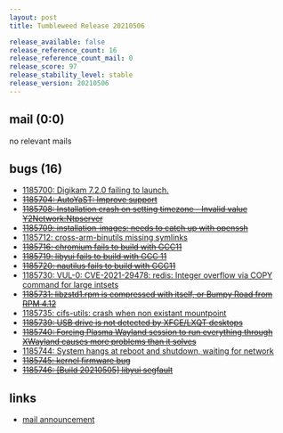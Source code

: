 ```yaml
---
layout: post
title: Tumbleweed Release 20210506

release_available: false
release_reference_count: 16
release_reference_count_mail: 0
release_score: 97
release_stability_level: stable
release_version: 20210506
---
```


## mail (0:0)

no relevant mails

## bugs (16)

<!--more-->

- [1185700: Digikam 7.2.0 failing to launch.](https://bugzilla.opensuse.org/show_bug.cgi?id=1185700)
- ~~[1185704: AutoYaST: Improve <ask-list> support](https://bugzilla.opensuse.org/show_bug.cgi?id=1185704)~~
- ~~[1185708: Installation crash on setting timezone - Invalid value Y2Network:Ntpserver](https://bugzilla.opensuse.org/show_bug.cgi?id=1185708)~~
- ~~[1185709: installation-images: needs to catch up with openssh](https://bugzilla.opensuse.org/show_bug.cgi?id=1185709)~~
- [1185712: cross-arm-binutils missing symlinks](https://bugzilla.opensuse.org/show_bug.cgi?id=1185712)
- ~~[1185716: chromium fails to build with GCC11](https://bugzilla.opensuse.org/show_bug.cgi?id=1185716)~~
- ~~[1185719: libyui fails to build with GCC 11](https://bugzilla.opensuse.org/show_bug.cgi?id=1185719)~~
- ~~[1185720: nautilus fails to build with GCC11](https://bugzilla.opensuse.org/show_bug.cgi?id=1185720)~~
- [1185730: VUL-0: CVE-2021-29478: redis: Integer overflow via COPY command for large intsets](https://bugzilla.opensuse.org/show_bug.cgi?id=1185730)
- ~~[1185731: libzstd1.rpm is compressed with itself, or Bumpy Road from RPM 4.12](https://bugzilla.opensuse.org/show_bug.cgi?id=1185731)~~
- [1185735: cifs-utils: crash when non existant mountpoint](https://bugzilla.opensuse.org/show_bug.cgi?id=1185735)
- ~~[1185739: USB drive is not detected by XFCE/LXQT desktops](https://bugzilla.opensuse.org/show_bug.cgi?id=1185739)~~
- ~~[1185740: Forcing Plasma Wayland session to run everything through XWayland causes more problems than it solves](https://bugzilla.opensuse.org/show_bug.cgi?id=1185740)~~
- [1185744: System hangs at reboot and shutdown, waiting for network](https://bugzilla.opensuse.org/show_bug.cgi?id=1185744)
- ~~[1185745: kernel firmware bug](https://bugzilla.opensuse.org/show_bug.cgi?id=1185745)~~
- ~~[1185746: \[Build 20210505\] libyui segfault](https://bugzilla.opensuse.org/show_bug.cgi?id=1185746)~~



## links

- [mail announcement](https://lists.opensuse.org/archives/list/factory@lists.opensuse.org/thread/5QUTOKYG3YP4LZ66WVIDT3FKN2QX5LZV)
